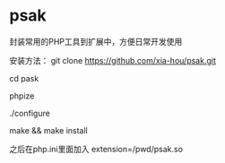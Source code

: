 psak
====
封装常用的PHP工具到扩展中，方便日常开发使用

安装方法：
git clone https://github.com/xia-hou/psak.git

cd pask

phpize

./configure

make && make install

之后在php.ini里面加入 extension=/pwd/psak.so
